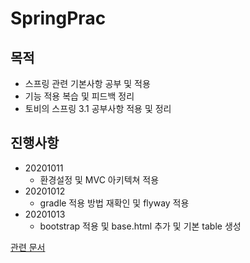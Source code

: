 # SpringPrac

## 목적

- 스프링 관련 기본사항 공부 및 적용
- 기능 적용 복습 및 피드백 정리
- 토비의 스프링 3.1 공부사항 적용 및 정리

## 진행사항

- 20201011
  - 환경설정 및 MVC 아키텍쳐 적용
- 20201012
  - gradle 적용 방법 재확인 및 flyway 적용
- 20201013
  - bootstrap 적용 및 base.html 추가 및 기본 table 생성

[관련 문서](https://github.com/dj9308/Temp)